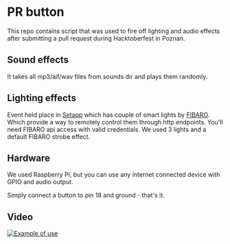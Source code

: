 # PR button
This repo contains script that was used to fire off lighting and audio effects after submitting a pull request during Hacktoberfest in Poznań.

## Sound effects
It takes all mp3/aif/wav files from sounds dir and plays them randomly.

## Lighting effects
Event held place in [Setapp](https://setapp.pl/) which has couple of smart lights by [FIBARO](https://www.fibaro.com/). Which provide a way to remotely control them through http endpoints. You'll need FIBARO api access with valid credentials. We used 3 lights and a default FIBARO strobe effect.

## Hardware
We used Raspberry Pi, but you can use any internet connected device with GPIO and audio output.

Simply connect a button to pin 18 and ground - that's it.

## Video
[![Example of use](https://img.youtube.com/vi/tBqrBtV4_34/0.jpg)](https://www.youtube.com/watch?v=tBqrBtV4_34)
